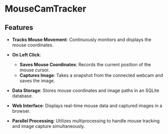 # MouseCamTracker

## Features

- **Tracks Mouse Movement**: Continuously monitors and displays the mouse coordinates.

- **On Left Click**:
  - **Saves Mouse Coordinates**: Records the current position of the mouse cursor.
  - **Captures Image**: Takes a snapshot from the connected webcam and saves the image.

- **Data Storage**: Stores mouse coordinates and image paths in an SQLite database.

- **Web Interface**: Displays real-time mouse data and captured images in a browser.

- **Parallel Processing**: Utilizes multiprocessing to handle mouse tracking and image capture simultaneously.
